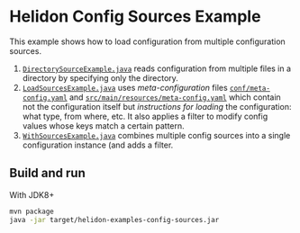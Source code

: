 # Helidon Config Sources Example

This example shows how to load configuration from multiple 
configuration sources.

1. [`DirectorySourceExample.java`](./src/main/java/io/helidon/config/examples/sources/DirectorySourceExample.java)
reads configuration from multiple files in a directory by specifying only the directory.
2. [`LoadSourcesExample.java`](./src/main/java/io/helidon/config/examples/sources/LoadSourcesExample.java)
uses _meta-configuration_ files [`conf/meta-config.yaml`](./conf/meta-config.yaml) 
and [`src/main/resources/meta-config.yaml`](./src/main/resources/meta-config.yaml)
which contain not the configuration itself but
_instructions for loading_ the configuration: what type, from where, etc. It also
applies a filter to modify config values whose keys match a certain pattern.
3. [`WithSourcesExample.java`](./src/main/java/io/helidon/config/examples/sources/WithSourcesExample.java)
combines multiple config sources into a single configuration instance (and adds a
filter.

## Build and run

With JDK8+
```bash
mvn package
java -jar target/helidon-examples-config-sources.jar
```
